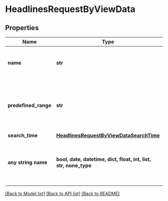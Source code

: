 # HeadlinesRequestByViewData


## Properties
Name | Type | Description | Notes
------------ | ------------- | ------------- | -------------
**name** | **str** | View name of the view to return headlines for | [optional] 
**predefined_range** | **str** | see list of valid date ranges. Date range is mutually exlusive to start/end time | [optional] 
**search_time** | [**HeadlinesRequestByViewDataSearchTime**](HeadlinesRequestByViewDataSearchTime.md) |  | [optional] 
**any string name** | **bool, date, datetime, dict, float, int, list, str, none_type** | any string name can be used but the value must be the correct type | [optional]

[[Back to Model list]](../README.md#documentation-for-models) [[Back to API list]](../README.md#documentation-for-api-endpoints) [[Back to README]](../README.md)


